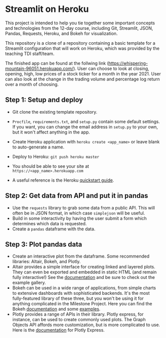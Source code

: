 # Streamlit on Heroku

This project is intended to help you tie together some important concepts and
technologies from the 12-day course, including Git, Streamlit, JSON, Pandas,
Requests, Heroku, and Bokeh for visualization.

This repository is a clone of a repository containing a basic template for a Streamlit configuration that will
work on Heroku, which was provided by the teaching TDI staff/team.

The finished app can be found at the follwing link (https://whispering-mountain-96051.herokuapp.com/). User can choose to look at closing, opening, high, low prices
of a stock ticker for a month in the year 2021. User can also look at the change in the trading volume and percentage log return over a month of choosing.   

## Step 1: Setup and deploy
- Git clone the existing template repository.
- `Procfile`, `requirements.txt`, and `setup.py` contain some default settings. If you want, you can change the email address in `setup.py` to your own, but it won't affect anything in the app.

- Create Heroku application with `heroku create <app_name>` or leave blank to
  auto-generate a name.

- Deploy to Heroku: `git push heroku master`
- You should be able to see your site at `https://<app_name>.herokuapp.com`
- A useful reference is the Heroku [quickstart guide](https://devcenter.heroku.com/articles/getting-started-with-python-o).

## Step 2: Get data from API and put it in pandas
- Use the `requests` library to grab some data from a public API. This will
  often be in JSON format, in which case `simplejson` will be useful.
- Build in some interactivity by having the user submit a form which determines which data is requested.
- Create a `pandas` dataframe with the data.

## Step 3: Plot pandas data
- Create an interactive plot from the dataframe. Some recommended libraries: Altair, Bokeh, and Plotly.
- Altair provides a simple interface for creating linked and layered plots. They can even be exported and embedded in static HTML (and remain fully interactive!) See the [documentation](https://altair-viz.github.io/)
  and be sure to check out the example gallery.
- Bokeh can be used in a wide range of applications, from simple charts to extensive dashboards with sophisticated backends. It's the most fully-featured library of these three, but you won't be using it for anything complicated in the Milestone Project. Here you can find the Bokeh [documentation](http://bokeh.pydata.org/en/latest/docs/user_guide/embed.html)
  and some [examples](https://github.com/bokeh/bokeh/tree/master/examples/embed).
- Plotly provides a range of APIs in their library. Plotly express, for instance, can be used to create commonly used plots. The Graph Objects API affords more customization, but is more complicated to use. Here is the [documentation](https://plotly.com/python/plotly-express/#gallery) for Plotly Express.
